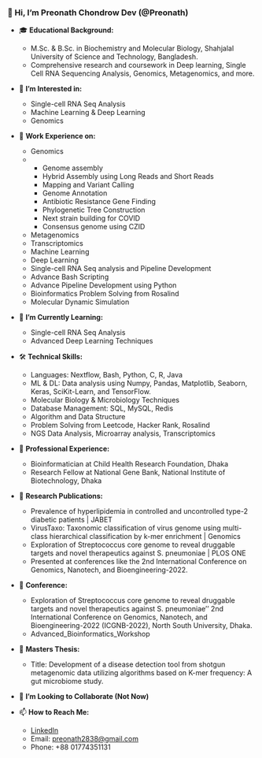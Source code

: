 ### 👋 Hi, I’m Preonath Chondrow Dev (@Preonath)

- 🎓 **Educational Background:**
   - M.Sc. & B.Sc. in Biochemistry and Molecular Biology, Shahjalal University of Science and Technology, Bangladesh.
   - Comprehensive research and coursework in Deep learning, Single Cell RNA Sequencing Analysis, Genomics, Metagenomics, and more.
   
- 👀 **I’m Interested in:**
   - Single-cell RNA Seq Analysis
   - Machine Learning & Deep Learning
   - Genomics
   
- 🔬 **Work Experience on:**
   - Genomics
   - - Genome assembly
     - Hybrid Assembly using Long Reads and Short Reads
     - Mapping and Variant Calling
     - Genome Annotation
     - Antibiotic Resistance Gene Finding
     - Phylogenetic Tree Construction 
     - Next strain building for COVID 
     - Consensus genome using CZID
   - Metagenomics
   - Transcriptomics
   - Machine Learning
   - Deep Learning
   - Single-cell RNA Seq analysis and Pipeline Development
   - Advance Bash Scripting
   - Advance Pipeline Development using Python
   - Bioinformatics Problem Solving from Rosalind  
   - Molecular Dynamic Simulation
   
- 🌱 **I’m Currently Learning:**
   - Single-cell RNA Seq Analysis
   - Advanced Deep Learning Techniques
   
- 🛠️ **Technical Skills:**
   - Languages: Nextflow, Bash, Python, C, R, Java
   - ML & DL: Data analysis using Numpy, Pandas, Matplotlib, Seaborn, Keras, SciKit-Learn, and TensorFlow.
   - Molecular Biology & Microbiology Techniques
   - Database Management: SQL, MySQL, Redis
   - Algorithm and Data Structure
   - Problem Solving from Leetcode, Hacker Rank, Rosalind 
   - NGS Data Analysis, Microarray analysis, Transcriptomics
   
- 💼 **Professional Experience:**
   - Bioinformatician at Child Health Research Foundation, Dhaka
   - Research Fellow at National Gene Bank, National Institute of Biotechnology, Dhaka
   
- 📑 **Research Publications:**
   - Prevalence of hyperlipidemia in controlled and uncontrolled type-2 diabetic patients |  JABET
   - VirusTaxo: Taxonomic classification of virus genome using multi-class hierarchical classification by k-mer enrichment | Genomics
   - Exploration of Streptococcus core genome to reveal druggable targets and novel therapeutics against S. pneumoniae | PLOS ONE
   - Presented at conferences like the 2nd International Conference on Genomics, Nanotech, and Bioengineering-2022.
     
- 📑 **Conference:**
   - Exploration of Streptococcus core genome to reveal druggable targets and novel therapeutics against S. pneumoniae’’ 2nd International Conference on Genomics, Nanotech, and Bioengineering-2022 (ICGNB-2022), North South University, Dhaka.
   - Advanced_Bioinformatics_Workshop

  
   
- 📝 **Masters Thesis:**
   - Title: Development of a disease detection tool from shotgun metagenomic data utilizing algorithms based on K-mer frequency: A gut microbiome study.
   
- 💞️ **I’m Looking to Collaborate (Not Now)** 

- 📫 **How to Reach Me:**
   - [LinkedIn](https://www.linkedin.com/in/preonath-shuvo-26aa1416b/)
   - Email: preonath2838@gmail.com
   - Phone: +88 01774351131

